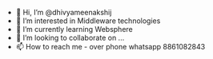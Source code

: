 - 👋 Hi, I’m @dhivyameenakshij
- 👀 I’m interested in Middleware technologies
- 🌱 I’m currently learning Websphere 
- 💞️ I’m looking to collaborate on ...
- 📫 How to reach me - over phone whatsapp 8861082843

<!---
dhivyameenakshij/dhivyameenakshij is a ✨ special ✨ repository because its `README.md` (this file) appears on your GitHub profile.
You can click the Preview link to take a look at your changes.
--->

